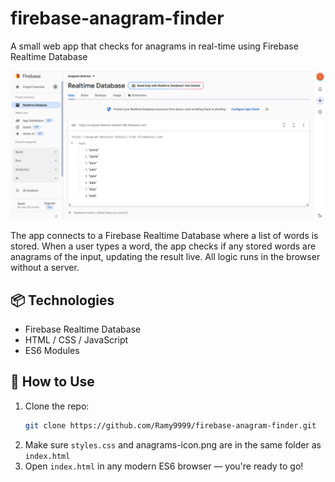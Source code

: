 # firebase-anagram-finder
A small web app that checks for anagrams in real-time using Firebase Realtime Database

![Firebase Realtime Database](./Firebase-Console-Realtime-Database.png)

The app connects to a Firebase Realtime Database where a list of words is stored. When a user types a word, the app checks if any stored words are anagrams of the input, updating the result live. All logic runs in the browser without a server.

## 📦 Technologies

- Firebase Realtime Database
- HTML / CSS / JavaScript
- ES6 Modules

## 🔧 How to Use

1. Clone the repo:
   ```bash
   git clone https://github.com/Ramy9999/firebase-anagram-finder.git
2. Make sure `styles.css` and anagrams-icon.png are in the same folder as `index.html`
3. Open `index.html` in any modern ES6 browser — you're ready to go!
